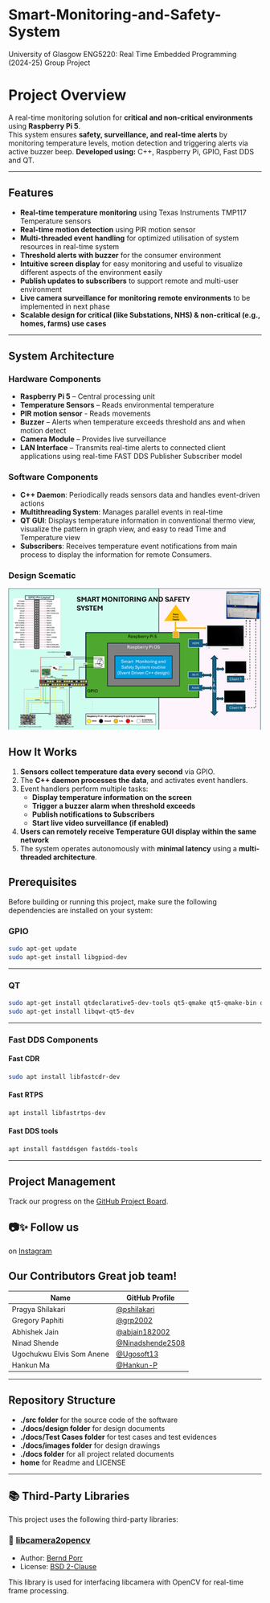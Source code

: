 # Smart-Monitoring-and-Safety-System
University of Glasgow ENG5220: Real Time Embedded Programming (2024-25) Group Project
# Project Overview  

A real-time monitoring solution for **critical and non-critical environments** using **Raspberry Pi 5**.  
This system ensures **safety, surveillance, and real-time alerts** by monitoring temperature levels, motion detection and triggering alerts via active buzzer beep. 
 **Developed using:** C++, Raspberry Pi, GPIO, Fast DDS and QT.

---

## Features
 - **Real-time temperature monitoring** using Texas Instruments TMP117 Temperature sensors
 - **Real-time motion detection** using PIR motion sensor  
 - **Multi-threaded event handling** for optimized utilisation of system resources in real-time system  
 - **Threshold alerts with buzzer** for the consumer environment
 - **Intuitive screen display** for easy monitoring and useful to visualize different aspects of the environment easily
 - **Publish updates to subscribers** to support remote and multi-user environment 
 - **Live camera surveillance for monitoring remote environments** to be implemented in next phase 
 - **Scalable design for critical (like  Substations, NHS) & non-critical (e.g., homes, farms) use cases**  

---

## System Architecture

### **Hardware Components**
- **Raspberry Pi 5** – Central processing unit
- **Temperature Sensors** – Reads environmental temperature
- **PIR motion sensor** - Reads movements
- **Buzzer** – Alerts when temperature exceeds threshold ans and when motion detect
- **Camera Module** – Provides live surveillance
- **LAN Interface** – Transmits real-time alerts to connected client applications using real-time FAST DDS Publisher Subscriber model

### **Software Components**
- **C++ Daemon**: Periodically reads sensors data and handles event-driven actions
- **Multithreading System**: Manages parallel events in real-time
- **QT GUI**: Displays temperature information in conventional thermo view, visualize the pattern in graph view, and easy to read Time and Temperature view
- **Subscribers**: Receives temperature event notifications from main process to display the information for remote Consumers.

### **Design Scematic**
![Design Scematic](./docs/design/SystemSchematic.jpg)

## How It Works
1. **Sensors collect temperature data every second** via GPIO.
2. The **C++ daemon processes the data**, and activates event handlers.
3. Event handlers perform multiple tasks:
   - **Display temperature information on the screen**
   - **Trigger a buzzer alarm when threshold exceeds**
   - **Publish notifications to Subscribers**
   - **Start live video surveillance (if enabled)**
4. **Users can remotely receive Temperature GUI display within the same network**
5. The system operates autonomously with **minimal latency** using a **multi-threaded architecture**.

##  Prerequisites
Before building or running this project, make sure the following dependencies are installed on your system:


### GPIO
```bash
sudo apt-get update
sudo apt-get install libgpiod-dev
```
---
### QT
```bash
sudo apt-get install qtdeclarative5-dev-tools qt5-qmake qt5-qmake-bin qtbase5-dev qtbase5-dev-tools
sudo apt-get install libqwt-qt5-dev
```
---
### Fast DDS Components
#### Fast CDR
```bash
sudo apt install libfastcdr-dev
```
#### Fast RTPS
```bash
apt install libfastrtps-dev
```
#### Fast DDS tools
```bash
apt install fastddsgen fastdds-tools
```
---
## Project Management  
Track our progress on the [GitHub Project Board](https://github.com/users/grp2002/projects/3).

## 📷✨ Follow us
on [Instagram](https://www.instagram.com/smartmonitor_uofg?igsh=MXhla2t0dzdzMWViOA%3D%3D&utm_source=qr)

## Our Contributors Great job team!

| Name         			| GitHub Profile                     |
|-------------------------------|------------------------------------|
| Pragya Shilakari  | [@pshilakari](https://github.com/pshilakari) |
| Gregory Paphiti   | [@grp2002](https://github.com/grp2002)   |
| Abhishek Jain     | [@abjain182002](https://github.com/abjain182002) |
| Ninad Shende      | [@Ninadshende2508](https://github.com/Ninadshende2508) |
| Ugochukwu Elvis Som Anene  | [@Ugosoft13](https://github.com/Ugosoft13) |
| Hankun Ma         | [@Hankun-P](https://github.com/Hankun-P) |

---
## Repository Structure

- **./src folder** for the source code of the software
- **./docs/design folder** for design documents
- **./docs/Test Cases folder** for test cases and test evidences
- **./docs/images folder** for design drawings
- **./docs folder** for all project related documents 
- **home** for Readme and LICENSE
---
## 📚 Third-Party Libraries

This project uses the following third-party libraries:

### 📸 [libcamera2opencv](https://github.com/berndporr/libcamera2opencv)

- Author: [Bernd Porr](https://github.com/berndporr)
- License: [BSD 2-Clause](https://opensource.org/licenses/BSD-2-Clause)

This library is used for interfacing libcamera with OpenCV for real-time frame processing.

